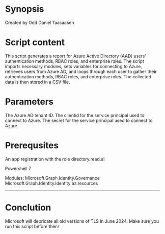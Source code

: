 # Synopsis
Created by Odd Daniel Taasaasen

# Script content

This script generates a report for Azure Active Directory (AAD) users' authentication methods, RBAC roles, and enterprise roles.
The script imports necessary modules, sets variables for connecting to Azure, retrieves users from Azure AD, and loops through each user to gather their authentication methods, RBAC roles, and enterprise roles. The collected data is then stored in a CSV file.

# Parameters
The Azure AD tenant ID.
The clientid for the service principal used to connect to Azure.
The secret for the service principal used to connect to Azure.

# Prerequsites
An app registration with the role directory.read.all

Powershell 7 

Modules: 
Microsoft.Graph.Identity.Governance
Microsoft.Graph.Identity.Identity
az.resources

---
# Conclution
Microsoft will depricate all old versions of TLS in June 2024. Make sure you run this script before then!
